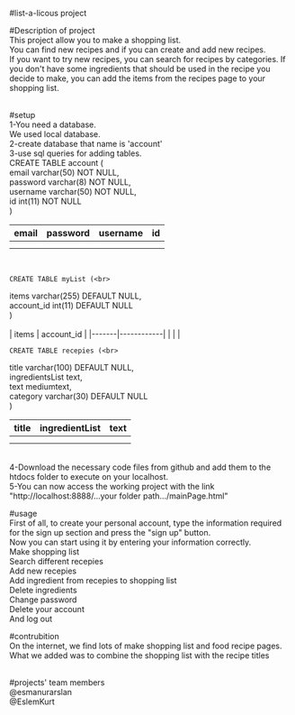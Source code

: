#list-a-licous project

#Description of project<br>
This project allow you to make a shopping list.<br>
You can find new recipes and if you can create and add new recipes.<br>
If you want to try new recipes, you can search for recipes by categories. If you don't have some ingredients that should be used in the recipe you decide to make, you can add the items from the recipes page to your shopping list.<br><br>

#setup<br>
1-You need a database. <br>
We used local database.<br>
2-create  database that name is 'account'<br>
3-use sql queries for adding tables.<br>
	CREATE TABLE account (<br>
  email varchar(50) NOT NULL,<br>
  password varchar(8) NOT NULL,<br>
  username varchar(50) NOT NULL,<br>
  id int(11) NOT NULL<br>
	)<br>

| email | password    | username     |id  |
|-------|-------------|--------------|----|
|       |             |              |    |
|       |             |              |    |
<br>

	CREATE TABLE myList (<br>
  items varchar(255) DEFAULT NULL,<br>
  account_id int(11) DEFAULT NULL<br>
	)<br>
<br>
| items | account_id |
|-------|------------|
|       |            |<br>

	CREATE TABLE recepies (<br>
  title varchar(100) DEFAULT NULL,<br>
  ingredientsList text,<br>
  text mediumtext,<br>
  category varchar(30) DEFAULT NULL<br>
	)<br>

| title | ingredientList| text |
|-------|---------------|------|
|       |               |      |
|       |               |      |

<br>
4-Download the necessary code files from github and add them to the htdocs folder to execute on your localhost.<br>
5-You can now access the working project with the link "http://localhost:8888/...your folder path.../mainPage.html"<br>

#usage<br>
First of all, to create your personal account, type the information required for the sign up section and press the "sign up" button.<br>
Now you can start using it by entering your information correctly.<br>
	Make shopping list<br>
	Search different recepies<br>
	Add new recepies<br>
	Add ingredient from recepies to shopping list<br>
	Delete ingredients<br>
	Change password<br>
	Delete your account<br>
	And log out<br>

#contrubition<br>
On the internet, we find lots of make shopping list and food recipe pages.<br>
What we added was to combine the shopping list with the recipe titles<br><br>

#projects' team members <br>
@esmanurarslan<br>
@EslemKurt<br>







